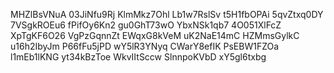 MHZlBsVNuA
03JiNfu9Rj
KlmMkz7Ohl
Lb1w7RslSv
t5H1fbOPAi
5qvZtxq0DY
7VSgkROEu6
fPifOy6Kn2
gu0GhT73wO
YbxNSk1qb7
4O051XlFcZ
XpTgKF6O26
VgPzGqnnZt
EWqxG8kVeM
uK2NaE14mC
HZMmsGylkC
u16h2IbyJm
P66fFu5jPD
wY5lR3YNyq
CWarY8efIK
PsEBW1FZOa
l1mEb1lKNG
yt34kBzToe
WkvIItSccw
SlnnpoKVbD
xY5gl6txbg
